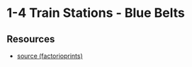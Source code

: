 # 1-4 Train Stations - Blue Belts

## Resources

- [source (factorioprints)](https://factorioprints.com/view/-LECiLPF2thrl9ujXDSq)
